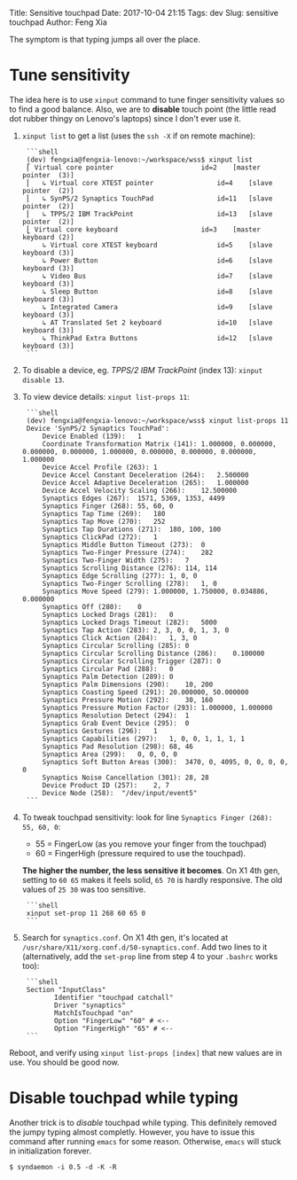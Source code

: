 Title: Sensitive touchpad
Date: 2017-10-04 21:15
Tags: dev
Slug: sensitive touchpad
Author: Feng Xia

The symptom is that typing jumps all over the place.

# Tune sensitivity

The idea here is to use `xinput` command to tune finger sensitivity
values so to find a good balance. Also, we are to **disable** touch
point (the little read dot rubber thingy on Lenovo's laptops) since I
don't ever use it.

1. `xinput list` to get a list (uses the `ssh -X` if on remote
   machine):
   
        ```shell
        (dev) fengxia@fengxia-lenovo:~/workspace/wss$ xinput list
        ⎡ Virtual core pointer                    	id=2	[master pointer  (3)]
        ⎜   ↳ Virtual core XTEST pointer              	id=4	[slave  pointer  (2)]
        ⎜   ↳ SynPS/2 Synaptics TouchPad              	id=11	[slave  pointer  (2)]
        ⎜   ↳ TPPS/2 IBM TrackPoint                   	id=13	[slave  pointer  (2)]
        ⎣ Virtual core keyboard                   	id=3	[master keyboard (2)]
            ↳ Virtual core XTEST keyboard             	id=5	[slave  keyboard (3)]
            ↳ Power Button                            	id=6	[slave  keyboard (3)]
            ↳ Video Bus                               	id=7	[slave  keyboard (3)]
            ↳ Sleep Button                            	id=8	[slave  keyboard (3)]
            ↳ Integrated Camera                       	id=9	[slave  keyboard (3)]
            ↳ AT Translated Set 2 keyboard            	id=10	[slave  keyboard (3)]
            ↳ ThinkPad Extra Buttons                  	id=12	[slave  keyboard (3)]
        ```
   
2. To disable a device, eg. _TPPS/2 IBM TrackPoint_ (index 13):
   `xinput disable 13`.
3. To view device details: `xinput list-props 11`:

        ```shell
        (dev) fengxia@fengxia-lenovo:~/workspace/wss$ xinput list-props 11
        Device 'SynPS/2 Synaptics TouchPad':
            Device Enabled (139):	1
            Coordinate Transformation Matrix (141):	1.000000, 0.000000, 0.000000, 0.000000, 1.000000, 0.000000, 0.000000, 0.000000, 1.000000
            Device Accel Profile (263):	1
            Device Accel Constant Deceleration (264):	2.500000
            Device Accel Adaptive Deceleration (265):	1.000000
            Device Accel Velocity Scaling (266):	12.500000
            Synaptics Edges (267):	1571, 5369, 1353, 4499
            Synaptics Finger (268):	55, 60, 0
            Synaptics Tap Time (269):	180
            Synaptics Tap Move (270):	252
            Synaptics Tap Durations (271):	180, 100, 100
            Synaptics ClickPad (272):	1
            Synaptics Middle Button Timeout (273):	0
            Synaptics Two-Finger Pressure (274):	282
            Synaptics Two-Finger Width (275):	7
            Synaptics Scrolling Distance (276):	114, 114
            Synaptics Edge Scrolling (277):	1, 0, 0
            Synaptics Two-Finger Scrolling (278):	1, 0
            Synaptics Move Speed (279):	1.000000, 1.750000, 0.034886, 0.000000
            Synaptics Off (280):	0
            Synaptics Locked Drags (281):	0
            Synaptics Locked Drags Timeout (282):	5000
            Synaptics Tap Action (283):	2, 3, 0, 0, 1, 3, 0
            Synaptics Click Action (284):	1, 3, 0
            Synaptics Circular Scrolling (285):	0
            Synaptics Circular Scrolling Distance (286):	0.100000
            Synaptics Circular Scrolling Trigger (287):	0
            Synaptics Circular Pad (288):	0
            Synaptics Palm Detection (289):	0
            Synaptics Palm Dimensions (290):	10, 200
            Synaptics Coasting Speed (291):	20.000000, 50.000000
            Synaptics Pressure Motion (292):	30, 160
            Synaptics Pressure Motion Factor (293):	1.000000, 1.000000
            Synaptics Resolution Detect (294):	1
            Synaptics Grab Event Device (295):	0
            Synaptics Gestures (296):	1
            Synaptics Capabilities (297):	1, 0, 0, 1, 1, 1, 1
            Synaptics Pad Resolution (298):	68, 46
            Synaptics Area (299):	0, 0, 0, 0
            Synaptics Soft Button Areas (300):	3470, 0, 4095, 0, 0, 0, 0, 0
            Synaptics Noise Cancellation (301):	28, 28
            Device Product ID (257):	2, 7
            Device Node (258):	"/dev/input/event5"
        ```

3. To tweak touchpad sensitivity: look for line `Synaptics Finger
   (268):	55, 60, 0`:
   
    - 55 = FingerLow (as you remove your finger from the touchpad)
    - 60 = FingerHigh (pressure required to use the touchpad).
   
    **The higher the number, the less sensitive it
    becomes**. On X1 4th gen, setting to `60 65` makes it feels
    solid, `65 70` is hardly responsive. 
    The old values of `25 30` was too sensitive.
    
        ```shell
        xinput set-prop 11 268 60 65 0
        ```
    
4. Search for `synaptics.conf`. On X1 4th gen, it's located at
   `/usr/share/X11/xorg.conf.d/50-synaptics.conf`. Add two lines to
   it (alternatively, add the `set-prop` line from step 4 
   to your `.bashrc` works too):

        ```shell
        Section "InputClass"
               Identifier "touchpad catchall"
               Driver "synaptics"
               MatchIsTouchpad "on"
               Option "FingerLow" "60" # <--
               Option "FingerHigh" "65" # <--
        ```

Reboot, and verify using `xinput list-props [index]` that new values
are in use. You should be good now.

# Disable touchpad while typing

Another trick is to _disable_ touchpad while typing. This definitely
removed the jumpy typing almost completly. However, you have to issue
this command after running `emacs` for some reason. Otherwise, `emacs`
will stuck in initialization forever.

```shell
$ syndaemon -i 0.5 -d -K -R
```


